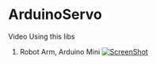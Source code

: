 # ArduinoServo
Video Using this libs
1. Robot Arm, Arduino Mini
[![ScreenShot](https://raw.github.com/GabLeRoux/WebMole/master/ressources/WebMole_Youtube_Video.png)](https://youtu.be/gELJY262TCc?t=1m40s)
